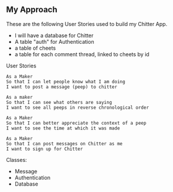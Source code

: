 ## My Approach ##

These are the following User Stories used to build my Chitter App.

- I will have a database for Chitter
- A table "auth" for Authentication
- a table of cheets
- a table for each comment thread, linked to cheets by id 


User Stories

```
As a Maker
So that I can let people know what I am doing
I want to post a message (peep) to chitter

As a maker
So that I can see what others are saying
I want to see all peeps in reverse chronological order

As a Maker
So that I can better appreciate the context of a peep
I want to see the time at which it was made

As a Maker
So that I can post messages on Chitter as me
I want to sign up for Chitter
```

Classes:

- Message
- Authentication
- Database
